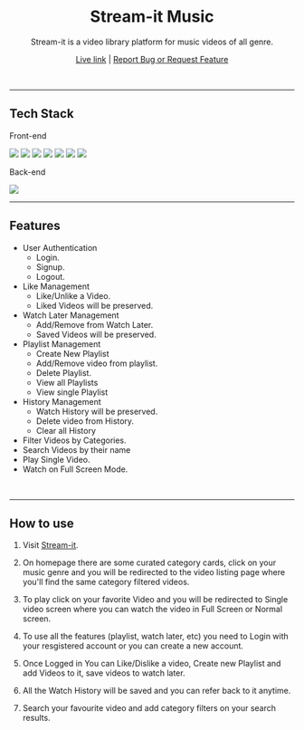 <h1 align="center">Stream-it Music</h1>
<p align="center">Stream-it is a video library platform for music videos of all genre.
<p  align="center"><a href="https://stream-it-music.netlify.app/">Live link</a> | <a href="https://github.com/ankit9015/video-library/issues">Report Bug or Request Feature</a><p>
<br />

---
<h2>Tech Stack</h2>
<p>Front-end </p>
<p float="left">
<img src="https://img.shields.io/badge/React-20232A?style=for-the-badge&logo=react&logoColor=61DAFB" /> <img src="https://img.shields.io/badge/HTML5-E34F26?style=for-the-badge&logo=html5&logoColor=white" /> <img src="https://img.shields.io/badge/CSS3-1572B6?style=for-the-badge&logo=css3&logoColor=white" />
<img src="https://img.shields.io/badge/npm-CB3837?style=for-the-badge&logo=npm&logoColor=white" />
<img src="https://img.shields.io/badge/React_Router-CA4245?style=for-the-badge&logo=react-router&logoColor=white" />
<img src="https://img.shields.io/badge/YouTube-FF0000?style=for-the-badge&logo=youtube&logoColor=white" />
<img src="https://img.shields.io/badge/Material%20UI-007FFF?style=for-the-badge&logo=mui&logoColor=white" />
</p>

<p>Back-end </p>
<img src="https://ik.imagekit.io/ankit9015/mockbee_fKHVH60Lz.png?ik-sdk-version=javascript-1.4.3&updatedAt=1658483159594" />

<br />

---
<h2>Features</h2>

- User Authentication
    - Login.
    - Signup.
    - Logout.
- Like Management
    - Like/Unlike a Video.
    - Liked Videos will be preserved.
- Watch Later Management
    - Add/Remove from Watch Later.
    - Saved Videos will be preserved.
- Playlist Management
    - Create New Playlist
    - Add/Remove video from playlist.
    - Delete Playlist.
    - View all Playlists
    - View single Playlist
- History Management
    - Watch History will be preserved.
    - Delete video from History.
    - Clear all History
- Filter Videos by Categories.
- Search Videos by their name
- Play Single Video.
- Watch on Full Screen Mode.

<br />

---
<h2>How to use</h2>

1. Visit [Stream-it](https://stream-it-music.netlify.app/).

2. On homepage there are some curated category cards, click on your music genre and you will be redirected to the video listing page where you'll find the same category filtered videos.

3. To play click on your favorite Video and you will be redirected to Single video screen where you can watch the video in Full Screen or Normal screen.

4. To use all the features (playlist, watch later, etc) you need to Login with your resgistered account or you can create a new account.

5. Once Logged in You can Like/Dislike a video, Create new Playlist and add Videos to it, save videos to watch later.

6. All the Watch History will be saved and you can refer back to it anytime.

7. Search your favourite video and add category filters on your search results.



